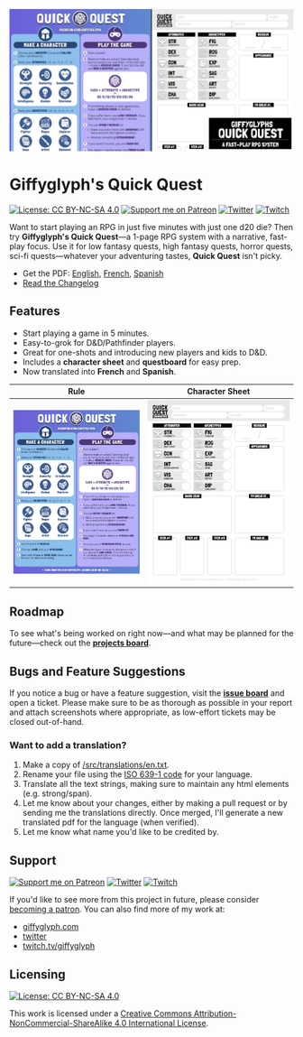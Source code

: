 ![Quick Quest Social Banner](./img/quick-quest-banner.jpg)

# Giffyglyph's Quick Quest

[![License: CC BY-NC-SA 4.0](https://img.shields.io/badge/License-CC%20BY--NC--SA%204.0-lightgrey.svg)](https://creativecommons.org/licenses/by-nc-sa/4.0/)
[![Support me on Patreon](https://img.shields.io/endpoint.svg?url=https%3A%2F%2Fshieldsio-patreon.vercel.app%2Fapi%3Fusername%3Dgiffyglyph%26type%3Dpatrons&style=flat-square)](https://patreon.com/giffyglyph)
[![Twitter](https://img.shields.io/twitter/follow/giffyglyph?color=%231DA1F2&style=flat-square)](http://twitter.com/giffyglyph)
[![Twitch](https://img.shields.io/twitch/status/giffyglyph?color=%23a45ee5&style=flat-square)](http://twitch.tv/giffyglyph)

Want to start playing an RPG in just five minutes with just one d20 die? Then try **Giffyglyph's Quick Quest**—a 1-page RPG system with a narrative, fast-play focus. Use it for low fantasy quests, high fantasy quests, horror quests, sci-fi quests—whatever your adventuring tastes, **Quick Quest** isn't picky.

* Get the PDF: [English](https://github.com/giffyglyph/giffyglyphs-quick-quest/releases/download/v1.1.1/giffyglyphs_quick_quest_v1_1_1_en.pdf), [French](https://github.com/giffyglyph/giffyglyphs-quick-quest/releases/download/v1.1.1/giffyglyphs_quick_quest_v1_1_1_fr.pdf), [Spanish](https://github.com/giffyglyph/giffyglyphs-quick-quest/releases/download/v1.1.1/giffyglyphs_quick_quest_v1_1_1_es.pdf)
* [Read the Changelog](https://github.com/giffyglyph/giffyglyphs-quick-quest/blob/master/docs/CHANGELOG.md) 

## Features

* Start playing a game in 5 minutes.
* Easy-to-grok for D&D/Pathfinder players.
* Great for one-shots and introducing new players and kids to D&D.
* Includes a **character sheet** and **questboard** for easy prep.
* Now translated into **French** and **Spanish**.

| Rule                                                 | Character Sheet                                          |
| ---------------------------------------------------- | -------------------------------------------------------- |
| <img src="./img/quick-quest-rules.jpg" width="100%"> | <img src="./img/quick-quest-character.jpg" width="100%"> |

## Roadmap

To see what's being worked on right now—and what may be planned for the future—check out the **[projects board](https://github.com/giffyglyph/giffyglyphs-quick-quest/projects)**.

## Bugs and Feature Suggestions

If you notice a bug or have a feature suggestion, visit the **[issue board](https://github.com/giffyglyph/giffyglyphs-quick-quest/issues)** and open a ticket. Please make sure to be as thorough as possible in your report and attach screenshots where appropriate, as low-effort tickets may be closed out-of-hand.

### Want to add a translation?

1. Make a copy of [/src/translations/en.txt](/src/translations/en.txt).
2. Rename your file using the [ISO 639-1 code](https://www.loc.gov/standards/iso639-2/php/code_list.php) for your language.
3. Translate all the text strings, making sure to maintain any html elements (e.g. strong/span).
4. Let me know about your changes, either by making a pull request or by sending me the translations directly. Once merged, I'll generate a new translated pdf for the language (when verified).
5. Let me know what name you'd like to be credited by.

## Support

[![Support me on Patreon](https://img.shields.io/endpoint.svg?url=https%3A%2F%2Fshieldsio-patreon.vercel.app%2Fapi%3Fusername%3Dgiffyglyph%26type%3Dpatrons&style=flat-square)](https://patreon.com/giffyglyph)
[![Twitter](https://img.shields.io/twitter/follow/giffyglyph?color=%231DA1F2&style=flat-square)](http://twitter.com/giffyglyph)
[![Twitch](https://img.shields.io/twitch/status/giffyglyph?color=%23a45ee5&style=flat-square)](http://twitch.tv/giffyglyph)

If you'd like to see more from this project in future, please consider [becoming a patron](https://www.patreon.com/giffyglyph). You can also find more of my work at:

* [giffyglyph.com](https://giffyglyph.com)
* [twitter](https://twitter.com/giffyglyph)
* [twitch.tv/giffyglyph](https://twitch.tv/giffyglyph)

## Licensing

[![License: CC BY-NC-SA 4.0](https://img.shields.io/badge/License-CC%20BY--NC--SA%204.0-lightgrey.svg)](https://creativecommons.org/licenses/by-nc-sa/4.0/)

This work is licensed under a [Creative Commons Attribution-NonCommercial-ShareAlike 4.0 International License](http://creativecommons.org/licenses/by-nc-sa/4.0/).

